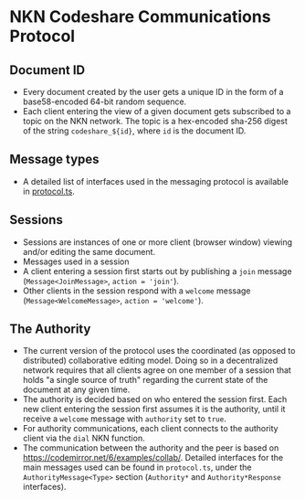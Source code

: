 # NKN Codeshare Communications Protocol

## Document ID

- Every document created by the user gets a unique ID in the form of a base58-encoded 64-bit random sequence.
- Each client entering the view of a given document gets subscribed to a topic on the NKN network. The topic is a hex-encoded sha-256 digest of the string `codeshare_${id}`, where `id` is the document ID.

## Message types

- A detailed list of interfaces used in the messaging protocol is available in [protocol.ts](src/common/types/protocol.ts).

## Sessions

- Sessions are instances of one or more client (browser window) viewing and/or editing the same document.
- Messages used in a session 
- A client entering a session first starts out by publishing a `join` message (`Message<JoinMessage>`, `action = 'join'`).
- Other clients in the session respond with a `welcome` message (`Message<WelcomeMessage>`, `action = 'welcome'`).

## The Authority

- The current version of the protocol uses the coordinated (as opposed to distributed) collaborative editing model. Doing so in a decentralized network requires that all clients agree on one member of a session that holds "a single source of truth" regarding the current state of the document at any given time.
- The authority is decided based on who entered the session first. Each new client entering the session first assumes it is the authority, until it receive a `welcome` message with `authority` set to `true`.
- For authority communications, each client connects to the authority client via the `dial` NKN function.
- The communication between the authority and the peer is based on https://codemirror.net/6/examples/collab/. Detailed interfaces for the main messages used can be found in `protocol.ts`, under the `AuthorityMessage<Type>` section (`Authority*` and `Authority*Response` interfaces).
